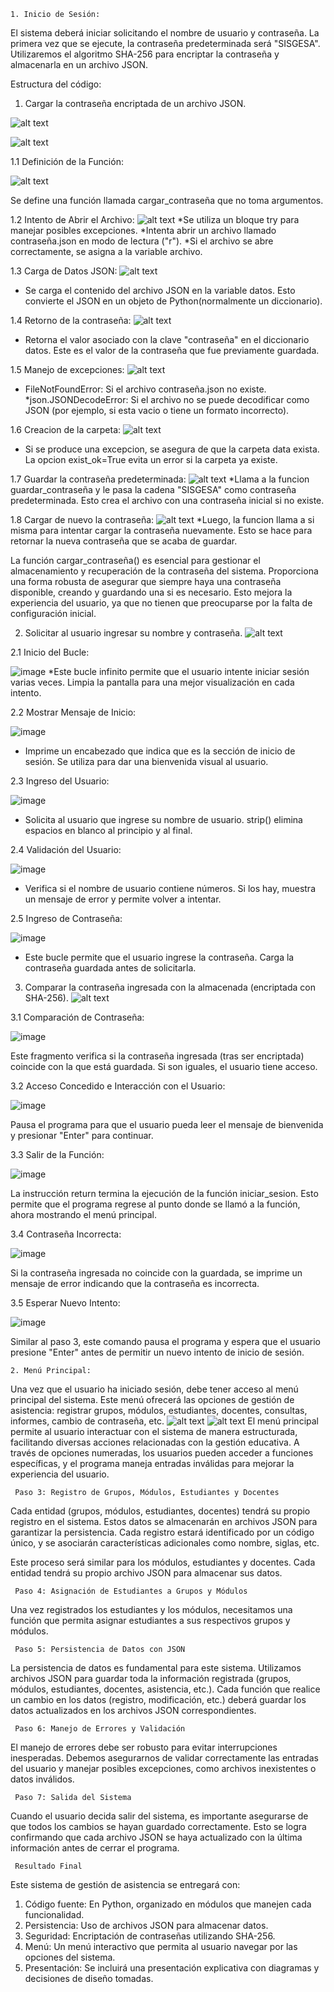 	1. Inicio de Sesión: 

El sistema deberá iniciar solicitando el nombre de usuario y contraseña. La primera vez que se ejecute, la contraseña predeterminada será "SISGESA". Utilizaremos el algoritmo SHA-256 para encriptar la contraseña y almacenarla en un archivo JSON.

Estructura del código:

1. Cargar la contraseña encriptada de un archivo JSON.
   
![alt text](image-1.png)

![alt text](image-3.png)

1.1 Definición de la Función:

![alt text](image-9.png)

Se define una función llamada cargar_contraseña que no toma argumentos.

1.2 Intento de Abrir el Archivo:
![alt text](image-10.png)
*Se utiliza un bloque try para manejar posibles excepciones.
*Intenta abrir un archivo llamado contraseña.json en modo de lectura ("r").
*Si el archivo se abre correctamente, se asigna a la variable archivo.

1.3 Carga de Datos JSON:
![alt text](image-11.png)
* Se carga el contenido del archivo JSON en la variable datos. Esto convierte el JSON en un objeto de Python(normalmente un diccionario).

1.4 Retorno de la contraseña:
![alt text](image-12.png)
* Retorna el valor asociado con la clave "contraseña" en el diccionario datos. Este es el valor de la contraseña que fue previamente guardada.

1.5 Manejo de excepciones:
![alt text](image-13.png)
* FileNotFoundError: Si el archivo contraseña.json no existe.
*json.JSONDecodeError: Si el archivo no se puede decodificar como JSON (por ejemplo, si esta vacio o tiene un formato incorrecto).

1.6 Creacion de la carpeta:
![alt text](image-14.png)
* Si se produce una excepcion, se asegura de que la carpeta data exista. La opcion exist_ok=True evita un error si la carpeta ya existe.

1.7 Guardar la contraseña predeterminada:
![alt text](image-15.png)
*Llama a la funcion guardar_contraseña y le pasa la cadena "SISGESA" como contraseña predeterminada. Esto crea el archivo con una contraseña inicial si no existe.

1.8 Cargar de nuevo la contraseña:
![alt text](image-16.png)
*Luego, la funcion llama a si misma para intentar cargar la contraseña nuevamente. Esto se hace para retornar la nueva contraseña que se acaba de guardar.

La función cargar_contraseña() es esencial para gestionar el almacenamiento y recuperación de la contraseña del sistema. Proporciona una forma robusta de asegurar que siempre haya una contraseña disponible, creando y guardando una si es necesario. Esto mejora la experiencia del usuario, ya que no tienen que preocuparse por la falta de configuración inicial.


2. Solicitar al usuario ingresar su nombre y contraseña.
![alt text](image-5.png)

2.1 Inicio del Bucle:

![image](https://github.com/user-attachments/assets/062a6d49-1b62-4d17-8024-16c31c110108)
*Este bucle infinito permite que el usuario intente iniciar sesión varias veces. Limpia la pantalla para una mejor visualización en cada intento.

2.2 Mostrar Mensaje de Inicio:

![image](https://github.com/user-attachments/assets/426a4101-b7c9-4b3d-8a30-9bb42ce5a37c)
* Imprime un encabezado que indica que es la sección de inicio de sesión. Se utiliza para dar una bienvenida visual al usuario.

2.3 Ingreso del Usuario:

![image](https://github.com/user-attachments/assets/48eb46ee-e251-4e3a-8dad-c3fd1abf574e)
* Solicita al usuario que ingrese su nombre de usuario. strip() elimina espacios en blanco al principio y al final.

2.4 Validación del Usuario:

![image](https://github.com/user-attachments/assets/eff27f40-bd78-4ed5-8bed-d68d537840dd)
* Verifica si el nombre de usuario contiene números. Si los hay, muestra un mensaje de error y permite volver a intentar.

2.5 Ingreso de Contraseña:

![image](https://github.com/user-attachments/assets/49131761-60ca-4db8-800e-929f45f42e72)
* Este bucle permite que el usuario ingrese la contraseña. Carga la contraseña guardada antes de solicitarla.


3. Comparar la contraseña ingresada con la almacenada (encriptada con SHA-256).
![alt text](image-6.png)

3.1 Comparación de Contraseña:

![image](https://github.com/user-attachments/assets/a1ac144e-d27e-49d0-b9b5-c7cf36179160)

Este fragmento verifica si la contraseña ingresada (tras ser encriptada) coincide con la que está guardada. Si son iguales, el usuario tiene acceso.

3.2 Acceso Concedido e Interacción con el Usuario:

![image](https://github.com/user-attachments/assets/2c428ed6-f33c-4989-a399-679f6c32d33b)

Pausa el programa para que el usuario pueda leer el mensaje de bienvenida y presionar "Enter" para continuar.

3.3  Salir de la Función:

![image](https://github.com/user-attachments/assets/cb0113d2-d1be-43a0-af9c-8dbccba2c245)

La instrucción return termina la ejecución de la función iniciar_sesion. Esto permite que el programa regrese al punto donde se llamó a la función, ahora mostrando el menú principal.

3.4 Contraseña Incorrecta:

![image](https://github.com/user-attachments/assets/ab4c5df9-e241-44d6-ad7d-6b030f16e35b)

Si la contraseña ingresada no coincide con la guardada, se imprime un mensaje de error indicando que la contraseña es incorrecta.

3.5 Esperar Nuevo Intento:

![image](https://github.com/user-attachments/assets/15c539ff-1509-49fd-a8e6-06939cb9746e)

Similar al paso 3, este comando pausa el programa y espera que el usuario presione "Enter" antes de permitir un nuevo intento de inicio de sesión.






	2. Menú Principal:

Una vez que el usuario ha iniciado sesión, debe tener acceso al menú principal del sistema. Este menú ofrecerá las opciones de gestión de asistencia: registrar grupos, módulos, estudiantes, docentes, consultas, informes, cambio de contraseña, etc.
![alt text](image-7.png)
![alt text](image-8.png)
El menú principal permite al usuario interactuar con el sistema de manera estructurada, facilitando diversas acciones relacionadas con la gestión educativa. A través de opciones numeradas, los usuarios pueden acceder a funciones específicas, y el programa maneja entradas inválidas para mejorar la experiencia del usuario.

     Paso 3: Registro de Grupos, Módulos, Estudiantes y Docentes
Cada entidad (grupos, módulos, estudiantes, docentes) tendrá su propio registro en el sistema. Estos datos se almacenarán en archivos JSON para garantizar la persistencia. Cada registro estará identificado por un código único, y se asociarán características adicionales como nombre, siglas, etc.

Este proceso será similar para los módulos, estudiantes y docentes. Cada entidad tendrá su propio archivo JSON para almacenar sus datos.


     Paso 4: Asignación de Estudiantes a Grupos y Módulos
Una vez registrados los estudiantes y los módulos, necesitamos una función que permita asignar estudiantes a sus respectivos grupos y módulos.

     Paso 5: Persistencia de Datos con JSON
La persistencia de datos es fundamental para este sistema. Utilizamos archivos JSON para guardar toda la información registrada (grupos, módulos, estudiantes, docentes, asistencia, etc.). Cada función que realice un cambio en los datos (registro, modificación, etc.) deberá guardar los datos actualizados en los archivos JSON correspondientes.

     Paso 6: Manejo de Errores y Validación
El manejo de errores debe ser robusto para evitar interrupciones inesperadas. Debemos asegurarnos de validar correctamente las entradas del usuario y manejar posibles excepciones, como archivos inexistentes o datos inválidos.

     Paso 7: Salida del Sistema
Cuando el usuario decida salir del sistema, es importante asegurarse de que todos los cambios se hayan guardado correctamente. Esto se logra confirmando que cada archivo JSON se haya actualizado con la última información antes de cerrar el programa.


     Resultado Final
Este sistema de gestión de asistencia se entregará con:
1. Código fuente: En Python, organizado en módulos que manejen cada funcionalidad.
2. Persistencia: Uso de archivos JSON para almacenar datos.
3. Seguridad: Encriptación de contraseñas utilizando SHA-256.
4. Menú: Un menú interactivo que permita al usuario navegar por las opciones del sistema.
5. Presentación: Se incluirá una presentación explicativa con diagramas y decisiones de diseño tomadas.